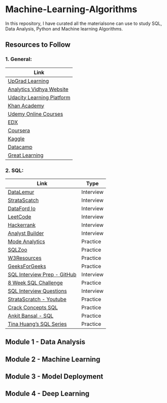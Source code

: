 # Machine-Learning-Algorithms
In this repository, I have curated all the materialsone can use to study SQL, Data Analysis, Python and Machine learning Algorithms.

## Resources to Follow
### 1. General:

| Link                                                                                            |
|-------------------------------------------------------------------------------------------------|
| [UpGrad Learning](https://www.notion.so/UpGrad-Learning-5b6c7b338fd2425e983f7052f5e4279c?pvs=21) |
| [Analytics Vidhya Website](https://www.notion.so/Analytics-Vidhya-Website-c7376ed03b49425aa0a85421ad2f6dc7?pvs=21) |
| [Udacity Learning Platform](https://www.notion.so/Udacity-Learning-Platform-0d25b39d0e174c5f803b666e1711fef2?pvs=21) |
| [Khan Academy](https://www.notion.so/Khan-Academy-cd69d1ffd4ad41d1bff21bd6ffa51618?pvs=21) |
| [Udemy Online Courses](https://www.notion.so/Udemy-Online-Courses-3bd29fc79f264b25aef20d765b147272?pvs=21) |
| [EDX](https://www.notion.so/EDX-272a1f5f4b60451f87fdd25792cc67ca?pvs=21) |
| [Coursera](https://www.notion.so/Coursera-707788edbb434beb944cf75b07a73df1?pvs=21) |
| [Kaggle](https://www.notion.so/Kaggle-4fbcd705c76e4e5bb7341e87027bb599?pvs=21) |
| [Datacamp](https://www.notion.so/Datacamp-9398400077944de18f61943640d014ce?pvs=21) |
| [Great Learning](https://www.greatlearning.in/) |

### 2. SQL:

| Link                                                                                                    | Type      |
|---------------------------------------------------------------------------------------------------------|-----------|
| [DataLemur](https://www.notion.so/DataLemur-c4801f26b5eb4f108f0e53ae8a12e314?pvs=21)                    | Interview|
| [StrataScatch](https://www.notion.so/StrataScatch-7332f82080ca468a91f41d6822fa2248?pvs=21)              | Interview|
| [DataFord Io](https://www.notion.so/DataFord-Io-a2f46f5ff7c74915a45f2d641109cc1c?pvs=21)                  | Interview|
| [LeetCode](https://www.notion.so/LeetCode-885379cd3c044fd3905f1f4b3b1bb87a?pvs=21)                        | Interview|
| [Hackerrank](https://www.notion.so/Hackerrank-868a3290ce6d462a90e1067a2fb13a05?pvs=21)                    | Interview|
| [Analyst Builder](https://www.notion.so/Analyst-Builder-552a1473ec9a430288f57a375436981e?pvs=21)         | Interview|
| [Mode Analytics](https://www.notion.so/Mode-Analytics-a5e5d74308714f5fb8e478278457b77b?pvs=21)            | Practice|
| [SQLZoo](https://www.notion.so/SQLZoo-f9e3a767b30642929597de8a83a9c37e?pvs=21)                            | Practice|
| [W3Resources](https://www.notion.so/W3Resources-ea1deee49e10431bbf1bac3d41510bc0?pvs=21)                    | Practice|
| [GeeksForGeeks](https://www.notion.so/GeeksForGeeks-f3564d76ad3f4364a035eef218c6b467?pvs=21)              | Practice|
| [SQL Interview Prep - GitHub](https://www.notion.so/SQL-Interview-Prep-GitHub-6ad67b0a31b847569ed386d43707a766?pvs=21) | Interview|
| [8 Week SQL Challenge](https://www.notion.so/8-Week-SQL-Challenge-4a8cee3d9e3e49079632384681085aac?pvs=21)| Practice|
| [SQL Interview Questions](https://www.notion.so/SQL-Interview-Questions-4055b3dd217c47f8886645d08f3ef669?pvs=21)| Interview|
| [StrataScratch - Youtube](https://www.notion.so/StrataScratch-Youtube-f53c524bc8ec4a879e6d8aed77c9981d?pvs=21)| Practice|
| [Crack Concepts SQL](https://www.notion.so/Crack-Concepts-SQL-ece4135e70eb4f55a22af2421dcb943c?pvs=21)   | Practice|
| [Ankit Bansal - SQL](https://www.notion.so/Ankit-Bansal-SQL-a3d3bfbebb924c63a83f0314a2d39785?pvs=21)   | Practice|
| [Tina Huang’s SQL Series](https://www.notion.so/Tina-Huang-s-SQL-Series-d7cf6fa23f414a0c88e829edc52d978c?pvs=21) | Practice|

## Module 1 - Data Analysis

## Module 2 - Machine Learning

## Module 3 - Model Deployment


## Module 4 - Deep Learning




